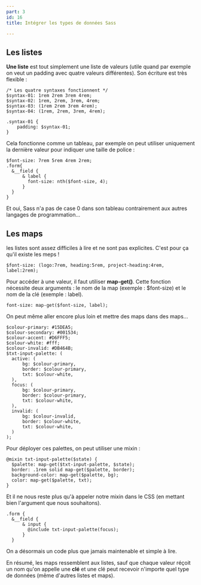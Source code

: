 ```yaml
---
part: 3
id: 16
title: Intégrer les types de données Sass

---
```

## Les listes

**Une liste** est tout simplement une liste de valeurs (utile quand par exemple on veut un padding avec quatre valeurs différentes). Son écriture est très flexible :

    /* Les quatre syntaxes fonctionnent */
    $syntax-01: 1rem 2rem 3rem 4rem;
    $syntax-02: 1rem, 2rem, 3rem, 4rem;
    $syntax-03: (1rem 2rem 3rem 4rem);
    $syntax-04: (1rem, 2rem, 3rem, 4rem);
    
    .syntax-01 {
        padding: $syntax-01;
    }

Cela fonctionne comme un tableau, par exemple on peut utiliser uniquement la dernière valeur pour indiquer une taille de police :

    $font-size: 7rem 5rem 4rem 2rem;
    .form{
      &__field {
          & label {
            font-size: nth($font-size, 4);
          }
      }
    }

Et oui, Sass n'a pas de case 0 dans son tableau contrairement aux autres langages de programmation...

## Les maps

les listes sont assez difficiles à lire et ne sont pas explicites. C'est pour ça qu'il existe les meps !

    $font-size: (logo:7rem, heading:5rem, project-heading:4rem, label:2rem);

Pour accéder à une valeur, il faut utiliser **map-get()**. Cette fonction nécessite deux arguments : le nom de la map (exemple : $font-size) et le nom de la clé (exemple : label).

    font-size: map-get($font-size, label);

On peut même aller encore plus loin et mettre des maps dans des maps...

    $colour-primary: #15DEA5;
    $colour-secondary: #001534;
    $colour-accent: #D6FFF5;
    $colour-white: #fff;
    $colour-invalid: #DB464B;
    $txt-input-palette: (
      active: (
          bg: $colour-primary,
          border: $colour-primary,
          txt: $colour-white,
      ),
      focus: (
          bg: $colour-primary,
          border: $colour-primary,
          txt: $colour-white,
      ),
      invalid: (
          bg: $colour-invalid,
          border: $colour-white,
          txt: $colour-white,
      )
    );

Pour déployer ces palettes, on peut utiliser une mixin :

    @mixin txt-input-palette($state) {
      $palette: map-get($txt-input-palette, $state);
      border: .1rem solid map-get($palette, border);
      background-color: map-get($palette, bg);
      color: map-get($palette, txt);
    }

Et il ne nous reste plus qu'à appeler notre mixin dans le CSS (en mettant bien l'argument que nous souhaitons).

    .form {
      &__field {
          & input {
            @include txt-input-palette(focus);
          }
      }

On a désormais un code plus que jamais maintenable et simple à lire.

En résumé, les maps ressemblent aux listes, sauf que chaque valeur réçoit un nom qu'on appelle une **clé** et une clé peut recevoir n'importe quel type de données (même d'autres listes et maps).